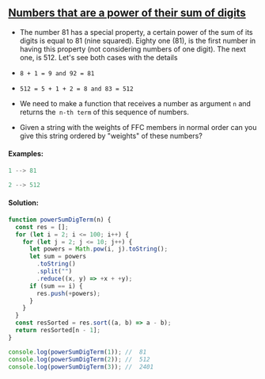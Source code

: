 ## [Numbers that are a power of their sum of digits](https://www.codewars.com/kata/55f4e56315a375c1ed000159)

- The number 81 has a special property, a certain power of the sum of its digits is equal to 81 (nine squared). Eighty one (81), is the first number in having this property (not considering numbers of one digit). The next one, is 512. Let's see both cases with the details

- `8 + 1 = 9 and 92 = 81`
- `512 = 5 + 1 + 2 = 8 and 83 = 512`

- We need to make a function that receives a number as argument `n` and returns the` n-th term` of this sequence of numbers.

- Given a string with the weights of FFC members in normal order can you give this string ordered by "weights" of these numbers?

#### Examples:

```js
1 --> 81

2 --> 512
```

#### Solution:

```js
function powerSumDigTerm(n) {
  const res = [];
  for (let i = 2; i <= 100; i++) {
    for (let j = 2; j <= 10; j++) {
      let powers = Math.pow(i, j).toString();  
      let sum = powers
        .toString()
        .split("")
        .reduce((x, y) => +x + +y);
      if (sum == i) {
        res.push(+powers);
      }
    }
  }
  const resSorted = res.sort((a, b) => a - b); 
  return resSorted[n - 1];
}

console.log(powerSumDigTerm(1)); //  81
console.log(powerSumDigTerm(2)); //  512
console.log(powerSumDigTerm(3)); //  2401
```
